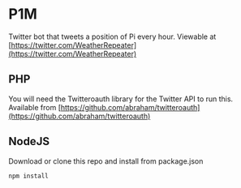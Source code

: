 # P1M
Twitter bot that tweets a position of Pi every hour. Viewable at [https://twitter.com/WeatherRepeater](https://twitter.com/WeatherRepeater)

## PHP
You will need the Twitteroauth library for the Twitter API to run this. Available from [https://github.com/abraham/twitteroauth](https://github.com/abraham/twitteroauth)

## NodeJS
Download or clone this repo and install from package.json

```npm install```